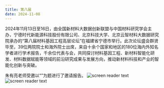 ```yaml
---
title: 第八届
date: 2024-11-08
---
```


2024年11月13日至16日，由全国新材料大数据创新联盟与中国材料研究学会主办，宁德时代新能源科技股份有限公司、北京科技大学、北京云智材料大数据研究院承办的“第八届材料基因工程高层论坛”在福建省宁德市举行。此次论坛盛会群贤毕至，39位两院院士和海外院士出席，来自十余个国家和地区的180位海内外知名学者进行学术报告，千余位代表与会，共同探讨材料基因工程、新材料智能化研发、材料数据赋能等领域的前沿研究成果与发展方向，推动新材料科技和产业的智能化创新与突破。

<!--more-->

朱有亮老师受邀以“”为题进行了邀请报告。
![screen reader text](2024_nd_zhu_1.jpg )
![screen reader text](2024_nd_zhu_2.jpg )